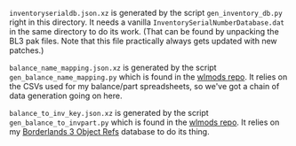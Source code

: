 `inventoryserialdb.json.xz` is generated by the script `gen_inventory_db.py`
right in this directory.  It needs a vanilla `InventorySerialNumberDatabase.dat`
in the same directory to do its work.  (That can be found by unpacking the
BL3 pak files.  Note that this file practically always gets updated with
new patches.)

`balance_name_mapping.json.xz` is generated by the script
`gen_balance_name_mapping.py` which is found in the
[wlmods repo](https://github.com/BLCM/wlmods/blob/main/Apocalyptech/dataprocessing/gen_balance_name_mapping.py).
It relies on the CSVs used for my balance/part spreadsheets,
so we've got a chain of data generation going on here.

`balance_to_inv_key.json.xz` is generated by the script
`gen_balance_to_invpart.py` which is found in the
[wlmods repo](https://github.com/BLCM/wlmods/blob/main/Apocalyptech/dataprocessing/gen_balance_to_invpart.py).
It relies on my [Borderlands 3 Object Refs](http://apocalyptech.com/games/bl3-refs/)
database to do its thing.

